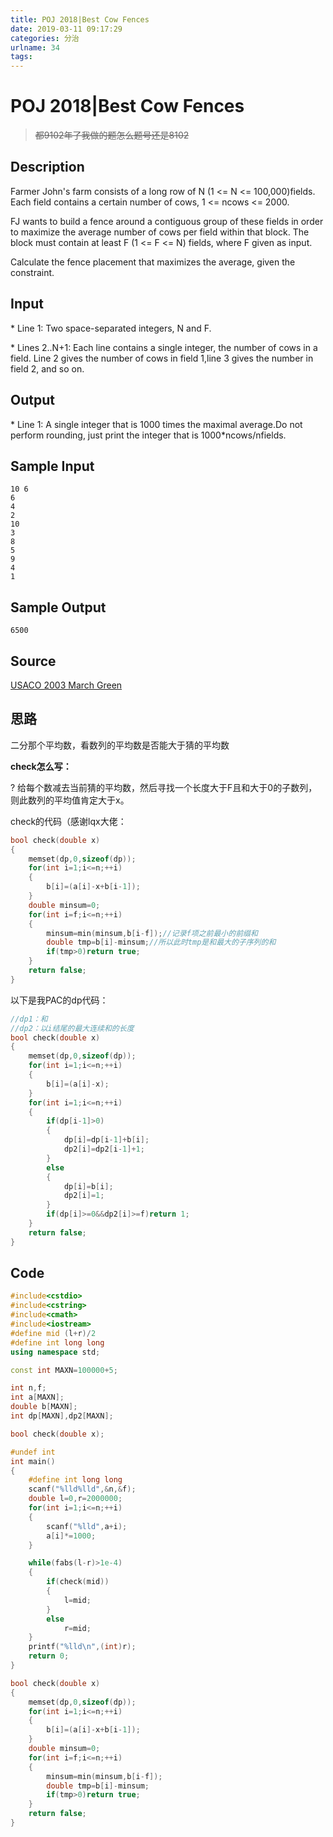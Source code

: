 ```yaml
---
title: POJ 2018|Best Cow Fences
date: 2019-03-11 09:17:29
categories: 分治
urlname: 34
tags:
---
```

<!--markdown-->
# POJ 2018|Best Cow Fences

> ~~都9102年了我做的题怎么题号还是8102~~

## Description

Farmer  John's farm consists of a long row of N (1 <= N <= 100,000)fields.   Each field contains a certain number of cows, 1 <= ncows <=  2000. 

FJ wants to build a fence around a contiguous group of these fields  in order to maximize the average number of cows per field within that  block. The block must contain at least F (1 <= F <= N) fields,  where F given as input. 

Calculate the fence placement that maximizes the average, given the constraint.   

## Input

\* Line 1: Two space-separated integers, N and F. 

\* Lines 2..N+1: Each line contains a single integer, the number of  cows in a field. Line 2 gives the number of cows in field 1,line 3 gives  the number in field 2, and so on. 

## Output

\* Line  1: A single integer that is 1000 times the maximal average.Do not  perform rounding, just print the integer that is 1000*ncows/nfields. 

## Sample Input

```
10 6
6 
4
2
10
3
8
5
9
4
1
```

## Sample Output

```
6500
```

## Source

[USACO 2003 March Green](http://poj.org/searchproblem?field=source&key=USACO+2003+March+Green)

## 思路

二分那个平均数，看数列的平均数是否能大于猜的平均数

**check怎么写：**

?	给每个数减去当前猜的平均数，然后寻找一个长度大于F且和大于0的子数列，则此数列的平均值肯定大于x。

check的代码（感谢lqx大佬：

```cpp
bool check(double x)
{
    memset(dp,0,sizeof(dp));
    for(int i=1;i<=n;++i)
    {
        b[i]=(a[i]-x+b[i-1]);
    }
    double minsum=0;
    for(int i=f;i<=n;++i)
    {
        minsum=min(minsum,b[i-f]);//记录f项之前最小的前缀和
        double tmp=b[i]-minsum;//所以此时tmp是和最大的子序列的和
        if(tmp>0)return true;
    }
    return false;
}
```

以下是我PAC的dp代码：

```cpp
//dp1：和
//dp2：以i结尾的最大连续和的长度
bool check(double x)
{
    memset(dp,0,sizeof(dp));
    for(int i=1;i<=n;++i)
    {
        b[i]=(a[i]-x);
    }
    for(int i=1;i<=n;++i)
    {
        if(dp[i-1]>0)
        {
            dp[i]=dp[i-1]+b[i];
            dp2[i]=dp2[i-1]+1;
        }
        else
        {
            dp[i]=b[i];
            dp2[i]=1;
        }
        if(dp[i]>=0&&dp2[i]>=f)return 1;
    }
    return false;
}
```

## Code

```cpp
#include<cstdio>
#include<cstring>
#include<cmath>
#include<iostream>
#define mid (l+r)/2
#define int long long
using namespace std;

const int MAXN=100000+5;

int n,f;
int a[MAXN];
double b[MAXN];
int dp[MAXN],dp2[MAXN];

bool check(double x);

#undef int
int main()
{
    #define int long long
    scanf("%lld%lld",&n,&f);
    double l=0,r=2000000;
    for(int i=1;i<=n;++i)
    {
        scanf("%lld",a+i);
        a[i]*=1000;
    }

    while(fabs(l-r)>1e-4)
    {
        if(check(mid))
        {
            l=mid;
        }
        else
            r=mid;
    }
    printf("%lld\n",(int)r);
    return 0;
}

bool check(double x)
{
    memset(dp,0,sizeof(dp));
    for(int i=1;i<=n;++i)
    {
        b[i]=(a[i]-x+b[i-1]);
    }
    double minsum=0;
    for(int i=f;i<=n;++i)
    {
        minsum=min(minsum,b[i-f]);
        double tmp=b[i]-minsum;
        if(tmp>0)return true;
    }
    return false;
}

```



